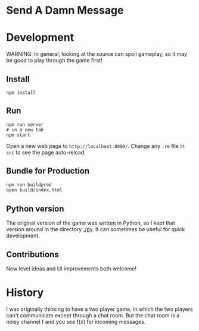 # Send A Damn Message

# Development

WARNING: In general, looking at the source can spoil gameplay, so it may be good to play through the game first!

## Install

```
npm install
```

## Run

```
npm run server
# in a new tab
npm start
```

Open a new web page to `http://localhost:8000/`. Change any `.re` file in `src` to see the page auto-reload.

## Bundle for Production

```sh
npm run buildprod
open build/index.html
```

## Python version

The original version of the game was written in Python, so I kept that version around in the directory [./py](`py/`).
It can sometimes be useful for quick development.

## Contributions

New level ideas and UI improvements both welcome!

# History

I was originally thinking to have a two player game, in which the two players can't communicate except through a chat room.  But the chat room is a noisy channel f and you see f(x) for incoming messages.


